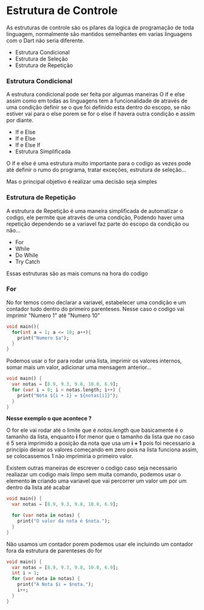 # Estrutura de Controle

As estruturas de controle são os pilares da logica de programação de toda linguagem, normalmente são mantidos semelhantes em varias linguagens
com o Dart não seria diferente.

- Estrutura Condicional
- Estrutura de Seleção
- Estrutura de Repetição

### Estrutura Condicional 
A estrutura condicional pode ser feita por algumas maneiras
O if e else assim como em todas as linguagens tem a funcionalidade de através de uma condição definir se o que foi definido esta dentro do escopo, se não estiver vai para o else porem se for o else if havera outra condição e assim por diante.

- If e Else
- If e Else
- If e Else If
- Estrutura Simplificada

O if e else é uma estrutura muito importante para o codigo as vezes pode até definir o rumo do programa, tratar exceções, estrutura de seleção... 


Mas o principal objetivo é realizar uma decisão seja simples 


### Estrutura de Repetição 
A estrutura de Repetição é uma maneira simplificada de automatizar o codigo, ele permite que através de uma condição, Podendo haver uma repetição dependendo se a variavel faz parte do escopo da condição ou não...

- For
- While
- Do While
- Try Catch

Essas estruturas são as mais comuns na hora do codigo 

### For
No for temos como declarar a variavel, estabelecer uma condição e um contador tudo dentro do primeiro parenteses. Nesse caso o codigo vai imprimir "Numero 1" até "Numero 10"
```dart
void main(){
  for(int a = 1; a <= 10; a++){
    print("Numero $a");
  }
}
```
Podemos usar o for para rodar uma lista, imprimir os valores internos, somar mais um valor, adicionar uma mensagem anterior...

```dart
void main() {
  var notas = [8.9, 9.3, 9.8, 10.0, 6.9];
  for (var i = 0; i < notas.length; i++) {
    print("Nota ${i + 1} = ${notas[i]}");
  }
}
```
**Nesse exemplo o que acontece ?**

O for ele vai rodar até o limite que é *notas.length* que basicamente é o tamanho da lista, enquanto **i** for menor que o tamanho da lista que no caso é 5 sera imprimido a posição da nota que usa um **i + 1** pois foi necessario a principio deixar os valores começando em zero pois na lista funciona assim, se colocassemos 1 não imprimiria o primeiro valor.

Existem outras maneiras de escrever o codigo caso seja necessario realiazar um codigo mais limpo sem muita comando, podemos usar o elemento **in** criando uma variavel que vai percorrer um valor um por um dentro da lista até acabar 

```dart
void main() {
  var notas = [8.9, 9.3, 9.8, 10.0, 6.9];

  for (var nota in notas) {
    print("O valor da nota é $nota.");
  }
}
```
Não usamos um contador porem podemos usar ele incluindo um contador fora da estrutura de parenteses do for 
```dart
void main() {
  var notas = [8.9, 9.3, 9.8, 10.0, 6.9];
  int i = 1;
  for (var nota in notas) {
    print("A Nota $i = $nota.");
    i++;
  }
}
```



